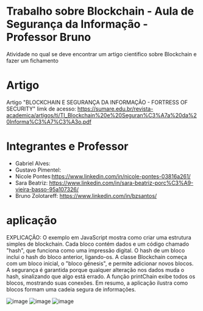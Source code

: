 # Trabalho sobre Blockchain - Aula de Segurança da Informação - Professor Bruno
Atividade no qual se deve encontrar um artigo cientifico sobre Blockchain e fazer um fichamento
# Artigo
Artigo "BLOCKCHAIN E SEGURANÇA DA INFORMAÇÃO - FORTRESS OF SECURITY" limk de acesso: https://sumare.edu.br/revista-academica/artigos/ti/TI_Blockchain%20e%20Seguran%C3%A7a%20da%20Informa%C3%A7%C3%A3o.pdf
# Integrantes e Professor 
- Gabriel Alves:
- Gustavo Pimentel:
- Nicole Pontes:https://www.linkedin.com/in/nicole-pontes-03816a261/
- Sara Beatriz: https://www.linkedin.com/in/sara-beatriz-porc%C3%A9-vieira-basso-95a107326/
- Bruno Zolotareff: https://www.linkedin.com/in/bzsantos/
# aplicação 
EXPLICAÇÃO: O exemplo em JavaScript mostra como criar uma estrutura simples de blockchain. Cada bloco contém dados e um código chamado "hash", que funciona como uma impressão digital. O hash de um bloco inclui o hash do bloco anterior, ligando-os. A classe Blockchain começa com um bloco inicial, o "bloco gênesis", e permite adicionar novos blocos. A segurança é garantida porque qualquer alteração nos dados muda o hash, sinalizando que algo está errado. A função printChain exibe todos os blocos, mostrando suas conexões. Em resumo, a aplicação ilustra como blocos formam uma cadeia segura de informações.

![image](https://github.com/user-attachments/assets/58ef8dc8-7ef5-440c-bb9d-9ef1824c5fef)
![image](https://github.com/user-attachments/assets/252382c4-3908-4a60-81a6-af42d12fdab5)
![image](https://github.com/user-attachments/assets/6a449eb8-5366-4f67-b2ab-22906ad68bf7)


